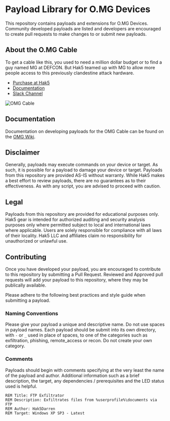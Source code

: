 # Payload Library for O.MG Devices

This repository contains payloads and extensions for O.MG Devices. Community developed payloads are listed and developers are encouraged to create pull requests to make changes to or submit new payloads.

## About the O.MG Cable


To get a cable like this, you used to need a million dollar budget or to find a guy named MG at DEFCON. But Hak5 teamed up with MG to allow more people access to this previously clandestine attack hardware.

-   [Purchase at Hak5](https://shop.hak5.org/collections/mischief-gadgets/)
-   [Documentation](https://github.com/O-MG/O.MG_Cable-Firmware/wiki)
-   [Slack Channel](https://join.slack.com/t/o-mg/shared_invite/enQtODkzMTM5NzE1ODE0LTY1ZTNhOWRjNGFlNWQ1MmIxYzhhOTUzMzE2ODQwMGNhMDEzMjJjNzQ0MDYyZTQ5YTE5YzM3YTE2NjQ0NGViOWQ)

![OMG Cable](https://cdn.shopify.com/s/files/1/0068/2142/files/omg_400x.png?v=1604676891)

## Documentation
Documentation on developing payloads for the OMG Cable can be found on the [OMG Wiki](https://github.com/O-MG/O.MG_Cable-Firmware/wiki).

## Disclaimer
Generally, payloads may execute commands on your device or target. As such, it is possible for a payload to damage your device or target. Payloads from this repository are provided AS-IS without warranty. While Hak5 makes a best effort to review payloads, there are no guarantees as to their effectiveness. As with any script, you are advised to proceed with caution.

## Legal
Payloads from this repository are provided for educational purposes only.  Hak5 gear is intended for authorized auditing and security analysis purposes only where permitted subject to local and international laws where applicable. Users are solely responsible for compliance with all laws of their locality. Hak5 LLC and affiliates claim no responsibility for unauthorized or unlawful use.

## Contributing
Once you have developed your payload, you are encouraged to contribute to this repository by submitting a Pull Request. Reviewed and Approved pull requests will add your payload to this repository, where they may be publically available.

Please adhere to the following best practices and style guide when submitting a payload.

### Naming Conventions
Please give your payload a unique and descriptive name. Do not use spaces in payload names. Each payload should be submit into its own directory, with `-` or `_` used in place of spaces, to one of the categories such as exfiltration, phishing, remote_access or recon. Do not create your own category.

### Comments
Payloads should begin with comments specifying at the very least the name of the payload and author. Additional information such as a brief description, the target, any dependencies / prerequisites and the LED status used is helpful.

    REM Title: FTP Exfiltrator
    REM Description: Exfiltrates files from %userprofile%\documents via FTP
    REM Author: Hak5Darren
    REM Target: Windows XP SP3 - Latest
   
